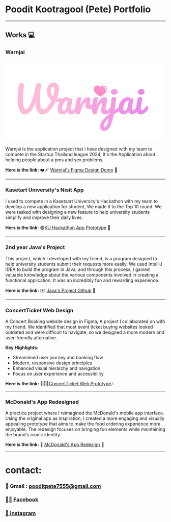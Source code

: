 # Poodit Kootragool (Pete) Portfolio
---
## Works 💻

### Warnjai
![Logo](https://github.com/PetePoodit/Pete-s-Portfolio/blob/14ed72c2628257e00b2f96c48a07f2d3ec2b1e7c/warnjai-logo.png)

Warnjai is the application project that i have designed with my team to compete in the Startup Thailand league 2024, It's the Application about helping people about a pms and sex problems.

__Here is the link:__ ❤️‍🩹 [Warnjai's Figma Design Demo](https://www.figma.com/design/j7rTAmb4T843j6oEAGjkgJ/SEX-and-PMS-App-BETA?node-id=0-1&t=tcb9BbROWxax48W5-1) 🩷

---
### Kasetart University's Nisit App 

I used to compete in a Kasetsart University's Hackathon with my team to develop a new application for student, We made it to the Top 10 round. We were tasked with designing a new feature to help university students simplify and improve their daily lives.

__Hers is the link:__ 🟢[KU Hackathon App Prototype](https://www.figma.com/design/pBDc73CBFV9sxXs05umGIL/KOBKUNKUB's-team-Figma?node-id=0-1&t=LySQsmxdkXZItPF5-1) 📱

---
###  2nd year Java's Project

This project, which I developed with my friend, is a program designed to help university students submit their requests more easily. We used IntelliJ IDEA to build the program in Java, and through this process, I gained valuable knowledge about the various components involved in creating a functional application. It was an incredibly fun and rewarding experience.

__Here is the link:__ ✉️ [Java's Project Github](https://github.com/CS211-671/cs211-project-monday-i-miss-you-1.git) 📂

---

### ConcertTicket Web Design
A Concert Booking website design in Figma, A project I collaborated on with my friend. We identified that most event ticket buying websites looked outdated and were difficult to navigate, so we designed a more modern and user-friendly alternative.

**Key Highlights:**
- Streamlined user journey and booking flow
- Modern, responsive design principles
- Enhanced visual hierarchy and navigation
- Focus on user experience and accessibility

__Here is the link:__  👨🏼‍🎤[ConcertTicket Web Prototype](https://www.figma.com/design/5KZrfnIMelLIlNYxC0cKRp/concert-demo?node-id=0-1&t=dVaetQ4k4lSeyEX8-1)🎶

---
### McDonald's App Redesigned
A practice project where I reimagined the McDonald's mobile app interface. Using the original app as inspiration, I created a more engaging and visually appealing prototype that aims to make the food ordering experience more enjoyable. The redesign focuses on bringing fun elements while maintaining the brand's iconic identity.

__Here is the link:__ 🍔 [McDonald's App Redesign](https://www.figma.com/design/Mrue3QDYlvhvXjx6wQFzvV/Fake-Mcdonald-s-App-Interface?node-id=0-1&t=IqKbzTOm5eY6j1RX-1) 🍟

---

# contact: 
### 📧 Gmail : pooditpete7555@gmail.com
### [👦🏻 Facebook](https://www.facebook.com/profile.php?id=100073642179458)
### [📸 Instagram](https://www.instagram.com/p3te_p/)
 
